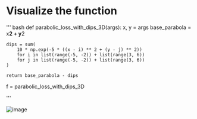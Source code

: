 
# Visualize the function

''' bash
def parabolic_loss_with_dips_3D(args):
    x, y = args
    base_parabola = x**2 + y**2
    
    dips = sum(
        10 * np.exp(-5 * ((x - i) ** 2 + (y - j) ** 2))
        for i in list(range(-5, -2)) + list(range(3, 6))  
        for j in list(range(-5, -2)) + list(range(3, 6))   
    )
    
    return base_parabola - dips


f = parabolic_loss_with_dips_3D


'''

![image](https://github.com/user-attachments/assets/7b8c38ff-3cec-44ed-8e7d-0d076fe14e69)
